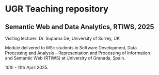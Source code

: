 # UGR Teaching repository
## Semantic Web and Data Analytics, RTIWS, 2025
Visiting lecturer: Dr. Suparna De, University of Surrey, UK

Module delivered to MSc students in Software Development, Data Processing and Analysis - Representation and Processing of Information and Semantic Web (RTIWS) at University of Granada, Spain.

10th - 11th April 2025.
